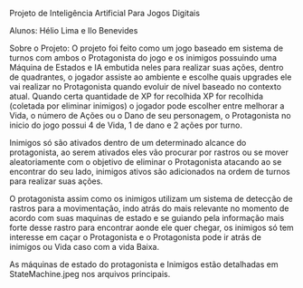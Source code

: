 Projeto de Inteligência Artificial Para Jogos Digitais

Alunos: Hélio Lima e Ilo Benevides

Sobre o Projeto:
  O projeto foi feito como um jogo baseado em sistema de turnos com ambos o Protagonista do jogo e os inimigos possuindo uma Máquina de Estados e IA embutida neles para realizar suas ações, 
 dentro de quadrantes, o jogador assiste ao ambiente e escolhe quais upgrades ele vai realizar no Protagonista quando evoluir de nível baseado no contexto atual. Quando certa quantidade de XP for recolhida
 XP for recolhida (coletada por eliminar inimigos) o jogador pode escolher entre melhorar a Vida, o número de Ações ou o Dano de seu personagem, o Protagonista no inicio do jogo possui 4 de Vida, 1 de dano
e 2 ações por turno.

  Inimigos só são ativados dentro de um determinado alcance do protagonista, ao serem ativados eles vão procurar por rastros ou se mover aleatoriamente com o objetivo de eliminar o Protagonista atacando ao
se encontrar do seu lado, inimigos ativos são adicionados na ordem de turnos para realizar suas ações.

  O protagonista assim como os inimigos utilizam um sistema de detecção de rastros para a movimentação, indo atrás do mais relevante no momento de acordo com suas maquinas de estado e se guiando pela
informação mais forte desse rastro para encontrar aonde ele quer chegar, os inimigos só tem interesse em caçar o Protagonista e o Protagonista pode ir atrás de inimigos ou Vida caso com a vida Baixa.

As máquinas de estado do protagonista e Inimigos estão detalhadas em StateMachine.jpeg nos arquivos principais.
